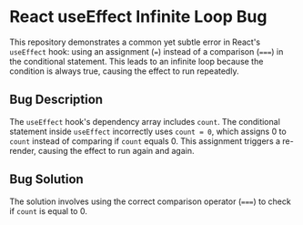 # React useEffect Infinite Loop Bug

This repository demonstrates a common yet subtle error in React's `useEffect` hook: using an assignment (`=`) instead of a comparison (`===`) in the conditional statement. This leads to an infinite loop because the condition is always true, causing the effect to run repeatedly.

## Bug Description
The `useEffect` hook's dependency array includes `count`. The conditional statement inside `useEffect` incorrectly uses `count = 0`, which assigns 0 to `count` instead of comparing if `count` equals 0.  This assignment triggers a re-render, causing the effect to run again and again.

## Bug Solution
The solution involves using the correct comparison operator (`===`) to check if `count` is equal to 0.
